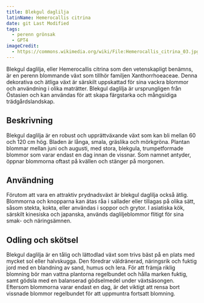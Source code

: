 ```yaml
---
title: Blekgul daglilja
latinName: Hemerocallis citrina
date: git Last Modified
tags:
  - perenn grönsak
  - GPT4
imageCredit:
  - https://commons.wikimedia.org/wiki/File:Hemerocallis_citrina_03.jpg
---
```


Blekgul daglilja, eller Hemerocallis citrina som den vetenskapligt benämns, är en perenn blommande växt som tillhör familjen Xanthorrhoeaceae. Denna dekorativa och ätliga växt är särskilt uppskattad för sina vackra blommor och användning i olika maträtter. Blekgul daglilja är ursprungligen från Östasien och kan användas för att skapa färgstarka och mångsidiga trädgårdslandskap.

## Beskrivning

Blekgul daglilja är en robust och upprättväxande växt som kan bli mellan 60 och 120 cm hög. Bladen är långa, smala, gräslika och mörkgröna. Plantan blommar mellan juni och augusti, med stora, blekgula, trumpetformade blommor som varar endast en dag innan de vissnar. Som namnet antyder, öppnar blommorna oftast på kvällen och stänger på morgonen.

## Användning

Förutom att vara en attraktiv prydnadsväxt är blekgul daglilja också ätlig. Blommorna och knopparna kan ätas råa i sallader eller tillagas på olika sätt, såsom stekta, kokta, eller användas i soppor och grytor. I asiatiska kök, särskilt kinesiska och japanska, används dagliljeblommor flitigt för sina smak- och näringsämnen.

## Odling och skötsel

Blekgul daglilja är en tålig och lättodlad växt som trivs bäst på en plats med mycket sol eller halvskugga. Den föredrar väldränerad, näringsrik och fuktig jord med en blandning av sand, humus och lera. För att främja riklig blomning bör man vattna plantorna regelbundet och hålla marken fuktig, samt gödsla med en balanserad gödselmedel under växtsäsongen. Eftersom blommorna varar endast en dag, är det viktigt att rensa bort vissnade blommor regelbundet för att uppmuntra fortsatt blomning.

